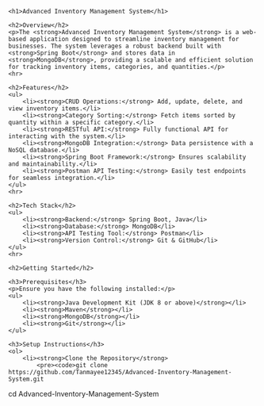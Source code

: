 <!DOCTYPE html>
<html lang="en">
<head>
    <meta charset="UTF-8">
    <meta name="viewport" content="width=device-width, initial-scale=1.0">
    <title>Advanced Inventory Management System</title>
</head>
<body>

    <h1>Advanced Inventory Management System</h1>

    <h2>Overview</h2>
    <p>The <strong>Advanced Inventory Management System</strong> is a web-based application designed to streamline inventory management for businesses. The system leverages a robust backend built with <strong>Spring Boot</strong> and stores data in <strong>MongoDB</strong>, providing a scalable and efficient solution for tracking inventory items, categories, and quantities.</p>
    <hr>

    <h2>Features</h2>
    <ul>
        <li><strong>CRUD Operations:</strong> Add, update, delete, and view inventory items.</li>
        <li><strong>Category Sorting:</strong> Fetch items sorted by quantity within a specific category.</li>
        <li><strong>RESTful API:</strong> Fully functional API for interacting with the system.</li>
        <li><strong>MongoDB Integration:</strong> Data persistence with a NoSQL database.</li>
        <li><strong>Spring Boot Framework:</strong> Ensures scalability and maintainability.</li>
        <li><strong>Postman API Testing:</strong> Easily test endpoints for seamless integration.</li>
    </ul>
    <hr>

    <h2>Tech Stack</h2>
    <ul>
        <li><strong>Backend:</strong> Spring Boot, Java</li>
        <li><strong>Database:</strong> MongoDB</li>
        <li><strong>API Testing Tool:</strong> Postman</li>
        <li><strong>Version Control:</strong> Git & GitHub</li>
    </ul>
    <hr>

    <h2>Getting Started</h2>

    <h3>Prerequisites</h3>
    <p>Ensure you have the following installed:</p>
    <ul>
        <li><strong>Java Development Kit (JDK 8 or above)</strong></li>
        <li><strong>Maven</strong></li>
        <li><strong>MongoDB</strong></li>
        <li><strong>Git</strong></li>
    </ul>

    <h3>Setup Instructions</h3>
    <ol>
        <li><strong>Clone the Repository</strong>
            <pre><code>git clone https://github.com/Tanmayee12345/Advanced-Inventory-Management-System.git
cd Advanced-Inventory-Management-System</code></pre>
        </li>
    </ol>

</body>
</html>
